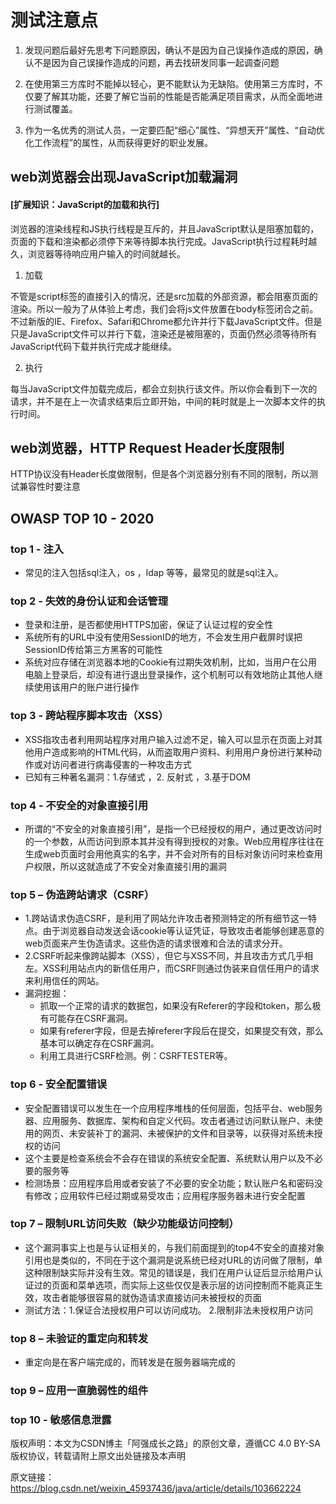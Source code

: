 # 测试注意点

1. 发现问题后最好先思考下问题原因，确认不是因为自己误操作造成的原因，确认不是因为自己误操作造成的问题，再去找研发同事一起调查问题

2. 在使用第三方库时不能掉以轻心，更不能默认为无缺陷。使用第三方库时，不仅要了解其功能，还要了解它当前的性能是否能满足项目需求，从而全面地进行测试覆盖。

3. 作为一名优秀的测试人员，一定要匹配“细心”属性、“异想天开”属性、“自动优化工作流程”的属性，从而获得更好的职业发展。

## web浏览器会出现JavaScript加载漏洞

#### [扩展知识：JavaScript的加载和执行]

浏览器的渲染线程和JS执行线程是互斥的，并且JavaScript默认是阻塞加载的，页面的下载和渲染都必须停下来等待脚本执行完成。JavaScript执行过程耗时越久，浏览器等待响应用户输入的时间就越长。

1. 加载

不管是script标签的直接引入的情况，还是src加载的外部资源，都会阻塞页面的渲染。所以一般为了从体验上考虑，我们会将js文件放置在body标签闭合之前。不过新版的IE、Firefox、Safari和Chrome都允许并行下载JavaScript文件。但是只是JavaScript文件可以并行下载，渲染还是被阻塞的，页面仍然必须等待所有JavaScript代码下载并执行完成才能继续。

2. 执行

每当JavaScript文件加载完成后，都会立刻执行该文件。所以你会看到下一次的请求，并不是在上一次请求结束后立即开始，中间的耗时就是上一次脚本文件的执行时间。

## web浏览器，HTTP Request Header长度限制

HTTP协议没有Header长度做限制，但是各个浏览器分别有不同的限制，所以测试兼容性时要注意

## OWASP TOP 10 - 2020

### top 1 - 注入

* 常见的注入包括sql注入，os ，ldap 等等，最常见的就是sql注入。

### top 2 - 失效的身份认证和会话管理

* 登录和注册，是否都使用HTTPS加密，保证了认证过程的安全性
* 系统所有的URL中没有使用SessionID的地方，不会发生用户截屏时误把SessionID传给第三方黑客的可能性
* 系统对应存储在浏览器本地的Cookie有过期失效机制，比如，当用户在公用电脑上登录后，却没有进行退出登录操作，这个机制可以有效地防止其他人继续使用该用户的账户进行操作

### top 3 - 跨站程序脚本攻击（XSS）

* XSS指攻击者利用网站程序对用户输入过滤不足，输入可以显示在页面上对其他用户造成影响的HTML代码，从而盗取用户资料、利用用户身份进行某种动作或对访问者进行病毒侵害的一种攻击方式
* 已知有三种著名漏洞：1.存储式 ，2. 反射式 ，3.基于DOM

### top 4 - 不安全的对象直接引用

* 所谓的“不安全的对象直接引用”，是指一个已经授权的用户，通过更改访问时的一个参数，从而访问到原本其并没有得到授权的对象。Web应用程序往往在生成web页面时会用他真实的名字，并不会对所有的目标对象访问时来检查用户权限，所以这就造成了不安全对象直接引用的漏洞

### top 5 – 伪造跨站请求（CSRF）

* 1.跨站请求伪造CSRF，是利用了网站允许攻击者预测特定的所有细节这一特点。由于浏览器自动发送会话cookie等认证凭证，导致攻击者能够创建恶意的web页面来产生伪造请求。这些伪造的请求很难和合法的请求分开。
* 2.CSRF听起来像跨站脚本（XSS），但它与XSS不同，并且攻击方式几乎相左。XSS利用站点内的新信任用户，而CSRF则通过伪装来自信任用户的请求来利用信任的网站。
* 漏洞挖掘：
  * 抓取一个正常的请求的数据包，如果没有Referer的字段和token，那么极有可能存在CSRF漏洞。
  * 如果有referer字段，但是去掉referer字段后在提交，如果提交有效，那么基本可以确定存在CSRF漏洞。
  * 利用工具进行CSRF检测。例：CSRFTESTER等。

### top 6 - 安全配置错误

* 安全配置错误可以发生在一个应用程序堆栈的任何层面，包括平台、web服务器、应用服务、数据库、架构和自定义代码。攻击者通过访问默认账户、未使用的网页、未安装补丁的漏洞、未被保护的文件和目录等，以获得对系统未授权的访问
* 这个主要是检查系统会不会存在错误的系统安全配置、系统默认用户以及不必要的服务等
* 检测场景：应用程序启用或者安装了不必要的安全功能；默认账户名和密码没有修改；应用软件已经过期或易受攻击；应用程序服务器未进行安全配置

### top 7 – 限制URL访问失败（缺少功能级访问控制）

* 这个漏洞事实上也是与认证相关的，与我们前面提到的top4不安全的直接对象引用也是类似的，不同在于这个漏洞是说系统已经对URL的访问做了限制，单这种限制缺实际并没有生效。常见的错误是，我们在用户认证后显示给用户认证过的页面和菜单选项，而实际上这些仅仅是表示层的访问控制而不能真正生效，攻击者能够很容易的就伪造请求直接访问未被授权的页面
* 测试方法：1.保证合法授权用户可以访问成功。 2.限制非法未授权用户访问

### top 8 – 未验证的重定向和转发

* 重定向是在客户端完成的，而转发是在服务器端完成的

### top 9 – 应用一直脆弱性的组件

### top 10 - 敏感信息泄露

版权声明：本文为CSDN博主「阿强成长之路」的原创文章，遵循CC 4.0 BY-SA版权协议，转载请附上原文出处链接及本声明

原文链接：https://blog.csdn.net/weixin_45937436/java/article/details/103662224